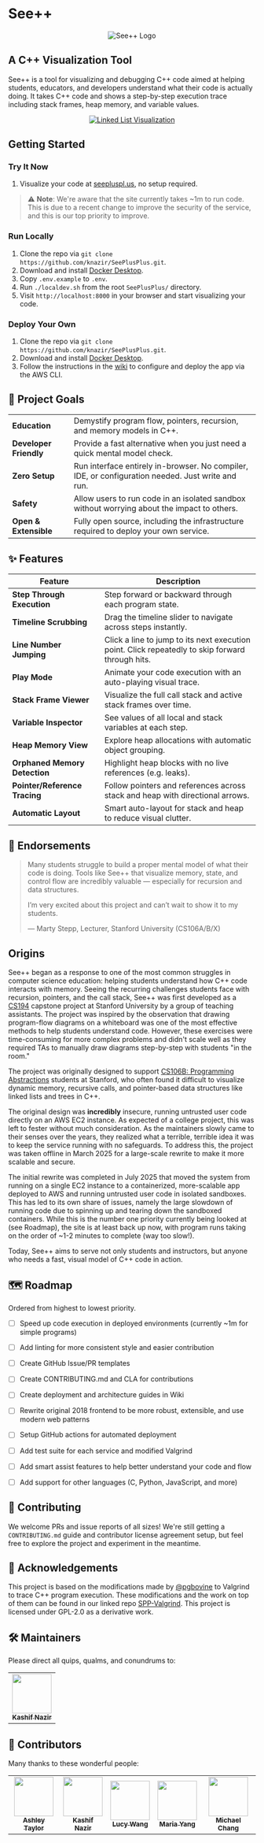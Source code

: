 # See++
<p align="center">
  <img src="docs/img/logo_no_text.png" alt="See++ Logo"/>
</p>


## A C++ Visualization Tool
See++ is a tool for visualizing and debugging C++ code aimed at helping students, educators, and developers understand what their code is actually doing. It takes C++ code and shows a step-by-step execution trace including stack frames, heap memory, and variable values.

<a href="https://seepluspl.us">
  <p align="center">
    <img src="docs/img/demos/linked_list_example.png" alt="Linked List Visualization"/>
  </p>
</a>


## Getting Started

### Try It Now
1. Visualize your code at [seepluspl.us](https://seepluspl.us), no setup required.

> ⚠️ **Note**: We're aware that the site currently takes ~1m to run code. This is due to a recent change to improve the security of the service, and this is our top priority to improve.

### Run Locally
1. Clone the repo via `git clone https://github.com/knazir/SeePlusPlus.git`.
2. Download and install [Docker Desktop](https://www.docker.com/products/docker-desktop/).
3. Copy `.env.example` to `.env`.
4. Run `./localdev.sh` from the root `SeePlusPlus/` directory.
5. Visit `http://localhost:8000` in your browser and start visualizing your code.

### Deploy Your Own
1. Clone the repo via `git clone https://github.com/knazir/SeePlusPlus.git`.
2. Download and install [Docker Desktop](https://www.docker.com/products/docker-desktop/).
3. Follow the instructions in the [wiki](https://github.com/knazir/SeePlusPlus/wiki) to configure and deploy the app via the AWS CLI.


## 🎯 Project Goals
|                        |                                                                                                           |
| ---------------------- | --------------------------------------------------------------------------------------------------------- |
| **Education**          | Demystify program flow, pointers, recursion, and memory models in C++.                                    |
| **Developer Friendly** | Provide a fast alternative when you just need a quick mental model check.                                 |
| **Zero Setup**         | Run interface entirely in-browser. No compiler, IDE, or configuration needed. Just write and run.         |
| **Safety**             | Allow users to run code in an isolated sandbox without worrying about the impact to others.               |
| **Open & Extensible**  | Fully open source, including the infrastructure required to deploy your own service.                      |

## ✨ Features
| Feature                         | Description                                                                                      |
| ------------------------------- | ------------------------------------------------------------------------------------------------ |
| **Step Through Execution**      | Step forward or backward through each program state.                                             |
| **Timeline Scrubbing**          | Drag the timeline slider to navigate across steps instantly.                                     |
| **Line Number Jumping**         | Click a line to jump to its next execution point. Click repeatedly to skip forward through hits. |
| **Play Mode**                   | Animate your code execution with an auto-playing visual trace.                                   |
| **Stack Frame Viewer**          | Visualize the full call stack and active stack frames over time.                                 |
| **Variable Inspector**          | See values of all local and stack variables at each step.                                        |
| **Heap Memory View**            | Explore heap allocations with automatic object grouping.                                         |
| **Orphaned Memory Detection**   | Highlight heap blocks with no live references (e.g. leaks).                                      |
| **Pointer/Reference Tracing**   | Follow pointers and references across stack and heap with directional arrows.                    |
| **Automatic Layout**            | Smart auto-layout for stack and heap to reduce visual clutter.                                   |


## 💬 Endorsements
> Many students struggle to build a proper mental model of what their code is doing. Tools like See++ that visualize memory, state, and control flow are incredibly valuable — especially for recursion and data structures.
>
> I’m very excited about this project and can’t wait to show it to my students.
>
> — Marty Stepp, Lecturer, Stanford University (CS106A/B/X)

## Origins
See++ began as a response to one of the most common struggles in computer science education: helping students understand how C++ code interacts with memory. Seeing the recurring challenges students face with recursion, pointers, and the call stack, See++ was first developed as a [CS194](https://web.stanford.edu/class/cs194/) capstone project at Stanford University by a group of teaching assistants. The project was inspired by the observation that drawing program-flow diagrams on a whiteboard was one of the most effective methods to help students understand code. However, these exercises were time-consuming for more complex problems and didn't scale well as they required TAs to manually draw diagrams step-by-step with students "in the room."

The project was originally designed to support [CS106B: Programming Abstractions](https://web.stanford.edu/class/cs106b/) students at Stanford, who often found it difficult to visualize dynamic memory, recursive calls, and pointer-based data structures like linked lists and trees in C++.

The original design was **incredibly** insecure, running untrusted user code directly on an AWS EC2 instance. As expected of a college project, this was left to fester without much consideration. As the maintainers slowly came to their senses over the years, they realized what a terrible, terrible idea it was to keep the service running with no safeguards. To address this, the project was taken offline in March 2025 for a large-scale rewrite to make it more scalable and secure.

The initial rewrite was completed in July 2025 that moved the system from running on a single EC2 instance to a containerized, more-scalable app deployed to AWS and running untrusted user code in isolated sandboxes. This has led to its own share of issues, namely the large slowdown of running code due to spinning up and tearing down the sandboxed containers. While this is the number one priority currently being looked at (see Roadmap), the site is at least back up now, with program runs taking on the order of ~1-2 minutes to complete (way too slow!).

Today, See++ aims to serve not only students and instructors, but anyone who needs a fast, visual model of C++ code in action.

## 🗺️ Roadmap
Ordered from highest to lowest priority.
- [ ] Speed up code execution in deployed environments (currently ~1m for simple programs)
- [ ] Add linting for more consistent style and easier contribution
- [ ] Create GitHub Issue/PR templates
- [ ] Create CONTRIBUTING.md and CLA for contributions
- [ ] Create deployment and architecture guides in Wiki
- [ ] Rewrite original 2018 frontend to be more robust, extensible, and use modern web patterns
- [ ] Setup GitHub actions for automated deployment
- [ ] Add test suite for each service and modified Valgrind
- [ ] Add smart assist features to help better understand your code and flow
- [ ] Add support for other languages (C, Python, JavaScript, and more)


## 🤝 Contributing
We welcome PRs and issue reports of all sizes! We're still getting a `CONTRIBUTING.md` guide and contributor license agreement setup, but feel free to explore the project and experiment in the meantime.


## 🙏 Acknowledgements
This project is based on the modifications made by [@pgbovine](https://github.com/pgbovine) to Valgrind to trace C++ program execution. These modifications and the work on top of them can be found in our linked repo [SPP-Valgrind](https://github.com/knazir/SPP-Valgrind). This project is licensed under GPL-2.0 as a derivative work.


## 🛠️ Maintainers
Please direct all quips, qualms, and conundrums to:

<table>
  <tr>
    <td align="center">
      <a href="https://github.com/knazir">
        <img src="docs/img/contributors/knazir.jpg" width="80" height="80"><br/>
        <sub><b>Kashif Nazir</b></sub>
      </a>
    </td>
  </tr>
</table>

## 👥 Contributors
Many thanks to these wonderful people:

<table>
  <tr>
    <td align="center">
      <a href="https://github.com/ataylor4">
        <img src="docs/img/contributors/ataylor4.jpg" width="80" height="80"><br/>
        <sub><b>Ashley Taylor</b></sub>
      </a>
    </td>
    <td align="center">
      <a href="https://github.com/knazir">
        <img src="docs/img/contributors/knazir.jpg" width="80" height="80"><br/>
        <sub><b>Kashif Nazir</b></sub>
      </a>
    </td>
    <td align="center">
      <a href="https://github.com/ruechy">
        <img src="docs/img/contributors/ruechy.jpg" width="80" height="80"><br/>
        <sub><b>Lucy Wang</b></sub>
      </a>
    </td>
    <td align="center">
      <a href="https://github.com/mariamyang">
        <img src="docs/img/contributors/mariamyang.jpg" width="80" height="80"><br/>
        <sub><b>Maria Yang</b></sub>
      </a>
    </td>
    <td align="center">
      <a href="https://github.com/seally1186">
        <img src="docs/img/contributors/seally1186.jpg" width="80" height="80"><br/>
        <sub><b>Michael Chang</b></sub>
      </a>
    </td>
  </tr>
</table>

